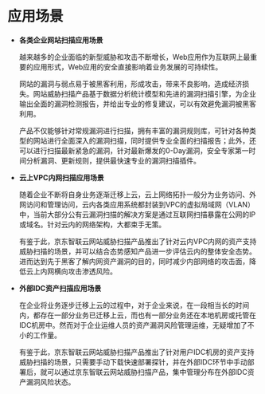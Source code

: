 ﻿# 应用场景

- **各类企业网站扫描应用场景**

  越来越多的企业面临的新型威胁和攻击不断增长，Web应用作为互联网上最重要的应用形式，Web应用的安全直接影响着业务发展的可持续性。

  网站的漏洞与弱点易于被黑客利用，形成攻击，带来不良影响，造成经济损失。网站威胁扫描产品基于数据分析统计模型和先进的漏洞扫描引擎，为企业输出全面的漏洞检测报告，并给出专业的修复建议，可以有效避免漏洞被黑客利用。

  产品不仅能够针对常规漏洞进行扫描，拥有丰富的漏洞规则库，可针对各种类型的网站进行全面深入的漏洞扫描，同时提供专业全面的扫描报告；此外，还可以进行扫描最新紧急的漏洞，针对最新爆发的0-Day漏洞，安全专家第一时间分析漏洞、更新规则，提供最快速专业的漏洞扫描插件。

- **云上VPC内网扫描应用场景**

  随着企业不断将自身业务逐渐迁移上云，云上网络拓扑一般分为业务访问、外网访问和管理访问，云内各类应用系统都封装到VPC的虚拟局域网（VLAN）中，当前大部分公有云漏洞扫描的解决方案是通过互联网扫描暴露在公网的IP或域名。针对云内的网络架构，大都束手无策。

  有鉴于此，京东智联云网站威胁扫描产品推出了针对云内VPC内网的资产支持威胁扫描的场景，并可以结合态势感知产品进一步评估云内的整体安全态势。进而达到先于黑客了解内网资产漏洞的目的，同时减少内部网络的攻击面，降低云上内网横向攻击渗透风险。

- **外部IDC资产扫描应用场景**

  在企业将业务逐步迁移上云的过程中，对于企业来说，在一段相当长的时间内，都存在一部分业务已迁移上云，而也有一部分业务还在本地机房或托管在IDC机房中。然而对于企业运维人员的资产漏洞风险管理运维，无疑增加了不小的工作量。

  有鉴于此，京东智联云网站威胁扫描产品推出了针对用户IDC机房的资产支持威胁扫描的场景，只需要手动下载快速部署探针，并在外部IDC环节中手动部署后，就可以通过京东智联云网站威胁扫描产品，集中管理分布在外部IDC资产漏洞风险状态。
